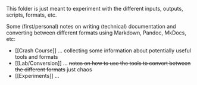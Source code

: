 This folder is just meant to experiment with the different inputs, outputs, scripts, formats, etc.

Some (first/personal) notes on writing (technical) documentation and converting between different formats using Markdown, Pandoc, MkDocs, etc:

- [[Crash Course]] ... collecting some information about potentially useful tools and formats
- [[Lab/Conversion]] ... <del>notes on how to use the tools to convert between the different formats</del> just chaos
- [[Experiments]] ...
